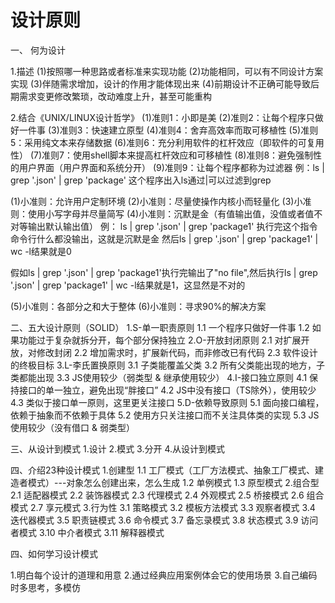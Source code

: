 # 设计原则

一、 何为设计

1.描述
(1)按照哪一种思路或者标准来实现功能
(2)功能相同，可以有不同设计方案实现
(3)伴随需求增加，设计的作用才能体现出来
(4)前期设计不正确可能导致后期需求变更修改繁琐，改动难度上升，甚至可能重构

2.结合《UNIX/LINUX设计哲学》
(1)准则1：小即是美
(2)准则2：让每个程序只做好一件事
(3)准则3：快速建立原型
(4)准则4：舍弃高效率而取可移植性
(5)准则5：采用纯文本来存储数据
(6)准则6：充分利用软件的杠杆效应（即软件的可复用性）
(7)准则7：使用shell脚本来提高杠杆效应和可移植性
(8)准则8：避免强制性的用户界面（用户界面和系统分开）
(9)准则9：让每个程序都称为过滤器
例：ls | grep '.json' | grep 'package'
这个程序出入ls通过|可以过滤到grep

(1)小准则：允许用户定制环境
(2)小准则：尽量使操作内核小而轻量化
(3)小准则：使用小写字母并尽量简写
(4)小准则：沉默是金（有值输出值，没值或者值不对等输出默认输出值）
例：
ls | grep '.json' | grep 'package1'
执行完这个指令命令行什么都没输出，这就是沉默是金
然后ls | grep '.json' | grep 'package1' | wc -l结果就是0

假如ls | grep '.json' | grep 'package1'执行完输出了"no file",然后执行ls | grep '.json' | grep 'package1' | wc -l结果就是1，这显然是不对的

(5)小准则：各部分之和大于整体
(6)小准则：寻求90%的解决方案

二、五大设计原则（SOLID）
1.S-单一职责原则
    1.1 一个程序只做好一件事
    1.2 如果功能过于复杂就拆分开，每个部分保持独立
2.O-开放封闭原则
    2.1 对扩展开放，对修改封闭
    2.2 增加需求时，扩展新代码，而非修改已有代码
    2.3 软件设计的终极目标
3.L-李氏置换原则
    3.1 子类能覆盖父类
    3.2 所有父类能出现的地方，子类都能出现
    3.3 JS使用较少（弱类型 & 继承使用较少）
4.I-接口独立原则
    4.1 保持接口的单一独立，避免出现“胖接口”
    4.2 JS中没有接口（TS除外），使用较少
    4.3 类似于接口单一原则，这里更关注接口
5.D-依赖导致原则
    5.1 面向接口编程，依赖于抽象而不依赖于具体
    5.2 使用方只关注接口而不关注具体类的实现
    5.3 JS使用较少（没有借口 & 弱类型）

三、从设计到模式
1.设计
2.模式
3.分开
4.从设计到模式

四、介绍23种设计模式
1.创建型
    1.1 工厂模式（工厂方法模式、抽象工厂模式、建造者模式）---对象怎么创建出来，怎么生成
    1.2 单例模式
    1.3 原型模式
2.组合型
    2.1 适配器模式
    2.2 装饰器模式
    2.3 代理模式
    2.4 外观模式
    2.5 桥接模式
    2.6 组合模式
    2.7 享元模式
3.行为性
   3.1 策略模式
   3.2 模板方法模式
   3.3 观察者模式
   3.4 迭代器模式
   3.5 职责链模式
   3.6 命令模式
   3.7 备忘录模式
   3.8 状态模式
   3.9 访问者模式
   3.10 中介者模式
   3.11 解释器模式

四、如何学习设计模式

1.明白每个设计的道理和用意
2.通过经典应用案例体会它的使用场景
3.自己编码时多思考，多模仿
